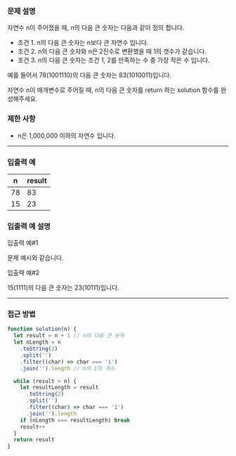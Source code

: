 ### **문제 설명**

자연수 n이 주어졌을 때, n의 다음 큰 숫자는 다음과 같이 정의 합니다.

- 조건 1. n의 다음 큰 숫자는 n보다 큰 자연수 입니다.
- 조건 2. n의 다음 큰 숫자와 n은 2진수로 변환했을 때 1의 갯수가 같습니다.
- 조건 3. n의 다음 큰 숫자는 조건 1, 2를 만족하는 수 중 가장 작은 수 입니다.

예를 들어서 78(1001110)의 다음 큰 숫자는 83(1010011)입니다.

자연수 n이 매개변수로 주어질 때, n의 다음 큰 숫자를 return 하는 solution 함수를 완성해주세요.

### 제한 사항

- n은 1,000,000 이하의 자연수 입니다.

---

### 입출력 예

| n   | result |
| --- | ------ |
| 78  | 83     |
| 15  | 23     |

### 입출력 예 설명

입출력 예#1

문제 예시와 같습니다.

입출력 예#2

15(1111)의 다음 큰 숫자는 23(10111)입니다.

<hr>

### 접근 방법

```js
function solution(n) {
  let result = n + 1 // n의 다음 큰 숫자
  let nLength = n
    .toString(2)
    .split('')
    .filter((char) => char === '1')
    .join('').length // n의 1의 개수

  while (result > n) {
    let resultLength = result
      .toString(2)
      .split('')
      .filter((char) => char === '1')
      .join('').length
    if (nLength === resultLength) break
    result++
  }
  return result
}
```
